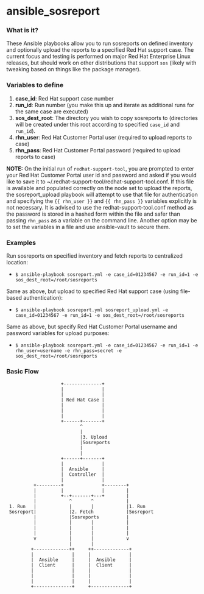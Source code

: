 # ansible_sosreport

### What is it?

These Ansible playbooks allow you to run sosreports on defined inventory and optionally upload the reports to a specified Red Hat support case. The current focus and testing is performed on major Red Hat Enterprise Linux releases, but should work on other distributions that support `sos` (likely with tweaking based on things like the package manager).

### Variables to define

1) **case_id**: Red Hat support case number
2) **run_id**: Run number (you make this up and iterate as additional runs for the same case are executed)
3) **sos_dest_root**: The directory you wish to copy sosreports to (directories will be created under this root according to specified `case_id` and `run_id`).
4) **rhn_user**: Red Hat Customer Portal user (required to upload reports to case)
5) **rhn_pass**: Red Hat Customer Portal password (required to upload reports to case)

**NOTE:** On the initial run of `redhat-support-tool`, you are prompted to enter your Red Hat Customer Portal user id and password and asked if you would like to save it to ~/.redhat-support-tool/redhat-support-tool.conf. If this file is available and populated correctly on the node set to upload the reports, the sosreport_upload playbook will attempt to use that file for authentication and specifying the `{{ rhn_user }}` and `{{ rhn_pass }}` variables explicitly is not necessary. It is advised to use the redhat-support-tool.conf method as the password is stored in a hashed form within the file and safer than passing `rhn_pass` as a variable on the command line. Another option may be to set the variables in a file and use ansible-vault to secure them.

### Examples

Run sosreports on specified inventory and fetch reports to centralized location:
- `$ ansible-playbook sosreport.yml -e case_id=01234567 -e run_id=1 -e sos_dest_root=/root/sosreports`

Same as above, but upload to specified Red Hat support case (using file-based authentication):
- `$ ansible-playbook sosreport.yml sosreport_upload.yml -e case_id=01234567 -e run_id=1 -e sos_dest_root=/root/sosreports`

Same as above, but specify Red Hat Customer Portal username and password variables for upload purposes:
- `$ ansible-playbook sosreport.yml -e case_id=01234567 -e run_id=1 -e rhn_user=username -e rhn_pass=secret -e sos_dest_root=/root/sosreports`

### Basic Flow

                        +--------------+
                        |              |
                        |              |
                        | Red Hat Case |
                        |              |
                        |              |
                        |              |
                        +------+-------+
                               ^
                               |
                               |3. Upload
                               |Sosreports
                               |
                               |
                        +------+-------+
                        |              |
                        |  Ansible     |
                        |  Controller  |
                        |              |
              +---------+              +--------+
              |         |              |        |
              |         +--+-------+---+        |
              |            ^       ^            |
     1. Run   |            |       |            |1. Run
     Sosreport|            |2. Fetch            |Sosreport
              |            |Sosreports          |
              |            |       |            |
              |            |       |            |
              |            |       |            |
              v            |       |            v
                           |       |
             +-------------++     ++-------------+
             |              |     |              |
             |  Ansible     |     |  Ansible     |
             |  Client      |     |  Client      |
             |              |     |              |
             |              |     |              |
             |              |     |              |
             +--------------+     +--------------+
